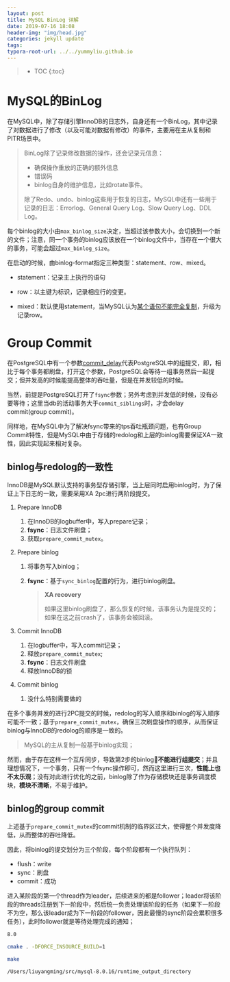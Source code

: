 ```yaml
---
layout: post
title: MySQL BinLog 详解
date: 2019-07-16 18:08
header-img: "img/head.jpg"
categories: jekyll update
tags:
typora-root-url: ../../yummyliu.github.io
---
```

> * TOC
{:toc}

# MySQL的BinLog

在MySQL中，除了存储引擎InnoDB的日志外，自身还有一个BinLog，其中记录了对数据进行了修改（以及可能对数据有修改）的事件，主要用在主从复制和PITR场景中。

> BinLog除了记录修改数据的操作，还会记录元信息：
>
> - 确保操作重放的正确的额外信息
> - 错误码
> - binlog自身的维护信息，比如rotate事件。
>
> 除了Redo、undo、binlog这些用于恢复的日志，MySQL中还有一些用于记录的日志：Errorlog、General Query Log、Slow Query Log、DDL Log。

每个binlog的大小由`max_binlog_size`决定，当超过该参数大小，会切换到一个新的文件；注意，同一个事务的binlog应该放在一个binlog文件中，当存在一个很大的事务，可能会超过`max_binlog_size`。

在启动的时候，由binlog-format指定三种类型：statement、row、mixed。

- statement：记录主上执行的语句

- row：以主键为标识，记录相应行的变更。

- mixed：默认使用statement，当MySQL认为[某个语句不能完全复制](https://dev.mysql.com/doc/refman/5.7/en/binary-log-mixed.html)，升级为记录row。

  

# Group Commit

在PostgreSQL中有一个参数[commit_delay](https://www.postgresql.org/docs/current/runtime-config-wal.html#GUC-COMMIT-DELAY)代表PostgreSQL中的组提交，即，相比于每个事务都刷盘，打开这个参数，PostgreSQL会等待一组事务然后一起提交；但并发高的时候能提高整体的吞吐量，但是在并发较低的时候。

当然，前提是PostgreSQL打开了`fsync`参数；另外考虑到并发低的时候，没有必要等待；这里当db的活动事务大于`commit_siblings`时，才会delay commit(group commit)。

同样地，在MySQL中为了解决fsync带来的tps吞吐瓶颈问题，也有Group Commit特性，但是MySQL中由于存储的redolog和上层的binlog需要保证XA一致性，因此实现起来相对复杂。

## binlog与redolog的一致性

InnoDB是MySQL默认支持的事务型存储引擎，当上层同时启用binlog时，为了保证上下日志的一致，需要采用XA 2pc进行两阶段提交。

1. Prepare InnoDB

   1. 在InnoDB的logbuffer中，写入prepare记录；
   2. **fsync**：日志文件刷盘；
   3. 获取`prepare_commit_mutex`。

2. Prepare binlog

   1. 将事务写入binlog；

   2. **fsync**：基于`sync_binlog`配置的行为，进行binlog刷盘。

      > **XA recovery**
      >
      > 如果这里binlog刷盘了，那么恢复的时候，该事务认为是提交的；如果在这之前crash了，该事务会被回滚。

3. Commit InnoDB

   1. 在logbuffer中，写入commit记录；
   2. 释放`prepare_commit_mutex`;
   3. **fsync**：日志文件刷盘
   4. 释放InnoDB的锁

4. Commit binlog

   1. 没什么特别需要做的

在多个事务并发的进行2PC提交的时候，redolog的写入顺序和binlog的写入顺序可能不一致；基于`prepare_commit_mutex`，确保三次刷盘操作的顺序，从而保证binlog与InnoDB的redolog的顺序是一致的。

> MySQL的主从复制一般基于binlog实现；

然而，由于存在这样一个互斥同步，导致第2步的binlog**不能进行组提交**；并且理想情况下，一个事务，只有一个fsync操作即可，然而这里进行三次，**性能上也不太乐观**；没有对此进行优化的之前，binlog除了作为存储模块还是事务调度模块，**模块不清晰**，不易于维护。

## binlog的group commit

上述基于`prepare_commit_mutex`的commit机制的临界区过大，使得整个并发度降低，从而整体的吞吐降低。

因此，将binlog的提交划分为三个阶段，每个阶段都有一个执行队列：

- flush：write
- sync：刷盘
- commit：成功

进入某阶段的第一个thread作为leader，后续进来的都是follower；leader将该阶段的threads注册到下一阶段中，然后统一负责处理该阶段的任务（如果下一阶段不为空，那么该leader成为下一阶段的follower，因此最慢的sync阶段会累积很多任务），此时follower就是等待处理完成的通知；

```bash
8.0

cmake . -DFORCE_INSOURCE_BUILD=1

make

/Users/liuyangming/src/mysql-8.0.16/runtime_output_directory
```

